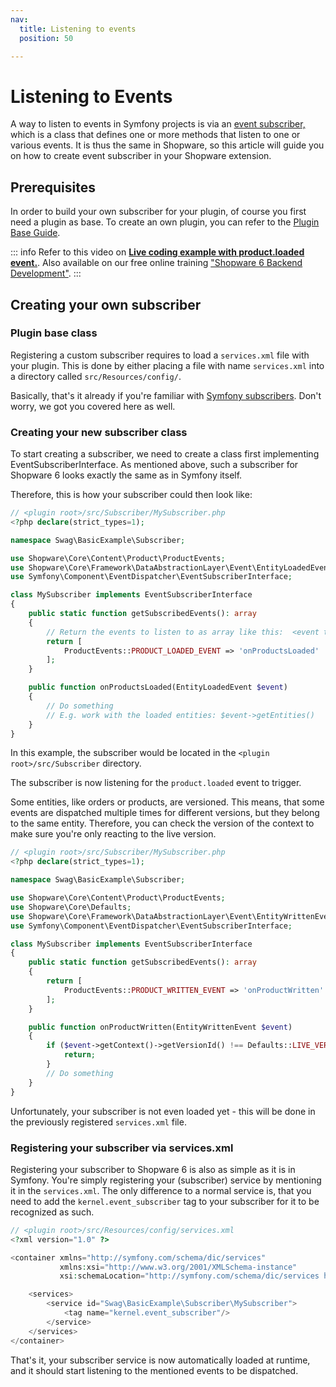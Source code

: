 ```yaml
---
nav:
  title: Listening to events
  position: 50

---
```


# Listening to Events

A way to listen to events in Symfony projects is via an [event subscriber,](https://symfony.com/doc/current/event_dispatcher.html#creating-an-event-subscriber) which is a class that defines one or more methods that listen to one or various events.
It is thus the same in Shopware, so this article will guide you on how to create event subscriber in your Shopware extension.

## Prerequisites

In order to build your own subscriber for your plugin, of course you first need a plugin as base.
To create an own plugin, you can refer to the [Plugin Base Guide](../plugin-base-guide).

::: info
Refer to this video on **[Live coding example with product.loaded event.](https://www.youtube.com/watch?v=cJDaiuyjKJk)**.
Also available on our free online training ["Shopware 6 Backend Development"](https://academy.shopware.com/courses/shopware-6-backend-development-with-jisse-reitsma).
:::

## Creating your own subscriber

### Plugin base class

Registering a custom subscriber requires to load a `services.xml` file with your plugin.
This is done by either placing a file with name `services.xml` into a directory called `src/Resources/config/`.

Basically, that's it already if you're familiar with [Symfony subscribers](https://symfony.com/doc/current/event_dispatcher.html#creating-an-event-subscriber).
Don't worry, we got you covered here as well.

### Creating your new subscriber class

To start creating a subscriber, we need to create a class first implementing EventSubscriberInterface.
As mentioned above, such a subscriber for Shopware 6 looks exactly the same as in Symfony itself.

Therefore, this is how your subscriber could then look like:

```php
// <plugin root>/src/Subscriber/MySubscriber.php
<?php declare(strict_types=1);

namespace Swag\BasicExample\Subscriber;

use Shopware\Core\Content\Product\ProductEvents;
use Shopware\Core\Framework\DataAbstractionLayer\Event\EntityLoadedEvent;
use Symfony\Component\EventDispatcher\EventSubscriberInterface;

class MySubscriber implements EventSubscriberInterface
{
    public static function getSubscribedEvents(): array
    {
        // Return the events to listen to as array like this:  <event to listen to> => <method to execute>
        return [
            ProductEvents::PRODUCT_LOADED_EVENT => 'onProductsLoaded'
        ];
    }

    public function onProductsLoaded(EntityLoadedEvent $event)
    {
        // Do something
        // E.g. work with the loaded entities: $event->getEntities()
    }
}
```

In this example, the subscriber would be located in the `<plugin root>/src/Subscriber` directory.

The subscriber is now listening for the `product.loaded` event to trigger.

Some entities, like orders or products, are versioned.
This means, that some events are dispatched multiple times for different versions, but they belong to the same entity.
Therefore, you can check the version of the context to make sure you're only reacting to the live version.

```php
// <plugin root>/src/Subscriber/MySubscriber.php
<?php declare(strict_types=1);

namespace Swag\BasicExample\Subscriber;

use Shopware\Core\Content\Product\ProductEvents;
use Shopware\Core\Defaults;
use Shopware\Core\Framework\DataAbstractionLayer\Event\EntityWrittenEvent;
use Symfony\Component\EventDispatcher\EventSubscriberInterface;

class MySubscriber implements EventSubscriberInterface
{
    public static function getSubscribedEvents(): array
    {
        return [
            ProductEvents::PRODUCT_WRITTEN_EVENT => 'onProductWritten'
        ];
    }

    public function onProductWritten(EntityWrittenEvent $event)
    {
        if ($event->getContext()->getVersionId() !== Defaults::LIVE_VERSION) {
            return;
        }
        // Do something
    }
}
```

Unfortunately, your subscriber is not even loaded yet - this will be done in the previously registered `services.xml` file.

### Registering your subscriber via services.xml

Registering your subscriber to Shopware 6 is also as simple as it is in Symfony.
You're simply registering your \(subscriber\) service by mentioning it in the `services.xml`.
The only difference to a normal service is, that you need to add the `kernel.event_subscriber` tag to your subscriber for it to be recognized as such.

```php
// <plugin root>/src/Resources/config/services.xml
<?xml version="1.0" ?>

<container xmlns="http://symfony.com/schema/dic/services"
           xmlns:xsi="http://www.w3.org/2001/XMLSchema-instance"
           xsi:schemaLocation="http://symfony.com/schema/dic/services http://symfony.com/schema/dic/services/services-1.0.xsd">

    <services>
        <service id="Swag\BasicExample\Subscriber\MySubscriber">
            <tag name="kernel.event_subscriber"/>
        </service>
    </services>
</container>
```

That's it, your subscriber service is now automatically loaded at runtime, and it should start listening to the mentioned events to be dispatched.
